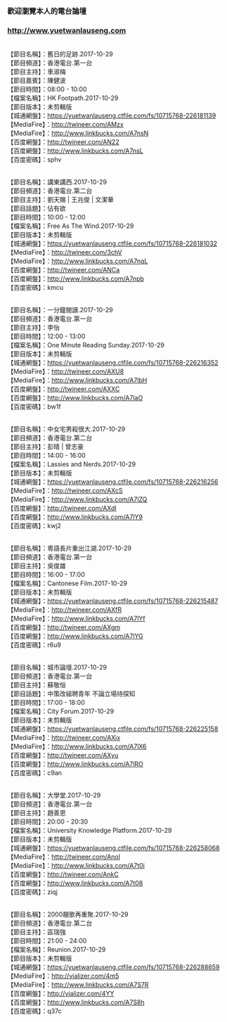 ### 歡迎瀏覽本人的電台論壇
### http://www.yuetwanlauseng.com

<br>【節目名稱】：舊日的足跡.2017-10-29
<br>【節目頻道】：香港電台.第一台
<br>【節目主持】：車淑梅
<br>【節目嘉賓】：陳健波
<br>【節目時間】：08:00 - 10:00
<br>【檔案名稱】：HK Footpath.2017-10-29
<br>【節目版本】：未剪輯版
<br>【城通網盤】：https://yuetwanlauseng.ctfile.com/fs/10715768-226181139
<br>【MediaFire】：http://twineer.com/AMzx
<br>【MediaFire】：http://www.linkbucks.com/A7nsN
<br>【百度網盤】：http://twineer.com/AN22
<br>【百度網盤】：http://www.linkbucks.com/A7nsL
<br>【百度密碼】：sphv

<br>【節目名稱】：講東講西.2017-10-29
<br>【節目頻道】：香港電台.第二台
<br>【節目主持】：劉天賜 | 王兆俊 | 文潔華
<br>【節目話題】：佔有欲
<br>【節目時間】：10:00 - 12:00
<br>【檔案名稱】：Free As The Wind.2017-10-29
<br>【節目版本】：未剪輯版
<br>【城通網盤】：https://yuetwanlauseng.ctfile.com/fs/10715768-226181032
<br>【MediaFire】：http://twineer.com/3chV
<br>【MediaFire】：http://www.linkbucks.com/A7nqL
<br>【百度網盤】：http://twineer.com/ANCa
<br>【百度網盤】：http://www.linkbucks.com/A7npb
<br>【百度密碼】：kmcu

<br>【節目名稱】：一分鐘閱讀.2017-10-29
<br>【節目頻道】：香港電台.第一台
<br>【節目主持】：李怡
<br>【節目時間】：12:00 - 13:00
<br>【檔案名稱】：One Minute Reading Sunday.2017-10-29
<br>【節目版本】：未剪輯版
<br>【城通網盤】：https://yuetwanlauseng.ctfile.com/fs/10715768-226216352
<br>【MediaFire】：http://twineer.com/AXU8
<br>【MediaFire】：http://www.linkbucks.com/A7lbH
<br>【百度網盤】：http://twineer.com/AXXC
<br>【百度網盤】：http://www.linkbucks.com/A7laO
<br>【百度密碼】：bw1f

<br>【節目名稱】：中女宅男殺很大.2017-10-29
<br>【節目頻道】：香港電台.第二台
<br>【節目主持】：彭晴 | 曾志豪
<br>【節目時間】：14:00 - 16:00
<br>【檔案名稱】：Lassies and Nerds.2017-10-29
<br>【節目版本】：未剪輯版
<br>【城通網盤】：https://yuetwanlauseng.ctfile.com/fs/10715768-226216256
<br>【MediaFire】：http://twineer.com/AXcS
<br>【MediaFire】：http://www.linkbucks.com/A7lZQ
<br>【百度網盤】：http://twineer.com/AXdI
<br>【百度網盤】：http://www.linkbucks.com/A7lY9
<br>【百度密碼】：kwj2

<br>【節目名稱】：粵語長片重出江湖.2017-10-29
<br>【節目頻道】：香港電台.第一台
<br>【節目主持】：吳俊雄
<br>【節目時間】：16:00 - 17:00
<br>【檔案名稱】：Cantonese Film.2017-10-29
<br>【節目版本】：未剪輯版
<br>【城通網盤】：https://yuetwanlauseng.ctfile.com/fs/10715768-226215487
<br>【MediaFire】：http://twineer.com/AXfR
<br>【MediaFire】：http://www.linkbucks.com/A7lYf
<br>【百度網盤】：http://twineer.com/AXgm
<br>【百度網盤】：http://www.linkbucks.com/A7lYG
<br>【百度密碼】：r6u9

<br>【節目名稱】：城市論壇.2017-10-29
<br>【節目頻道】：香港電台.第一台
<br>【節目主持】：蘇敬恒
<br>【節目話題】：中策改組聘青年 不論立場待探知
<br>【節目時間】：17:00 - 18:00
<br>【檔案名稱】：City Forum.2017-10-29
<br>【節目版本】：未剪輯版
<br>【城通網盤】：https://yuetwanlauseng.ctfile.com/fs/10715768-226225158
<br>【MediaFire】：http://twineer.com/AXix
<br>【MediaFire】：http://www.linkbucks.com/A7lX6
<br>【百度網盤】：http://twineer.com/AXyu
<br>【百度網盤】：http://www.linkbucks.com/A7lRO
<br>【百度密碼】：c9an

<br>【節目名稱】：大學堂.2017-10-29
<br>【節目頻道】：香港電台.第一台
<br>【節目主持】：趙善恩
<br>【節目時間】：20:00 - 20:30
<br>【檔案名稱】：University Knowledge Platform.2017-10-29
<br>【節目版本】：未剪輯版
<br>【城通網盤】：https://yuetwanlauseng.ctfile.com/fs/10715768-226258068
<br>【MediaFire】：http://twineer.com/Anol
<br>【MediaFire】：http://www.linkbucks.com/A7t0i
<br>【百度網盤】：http://twineer.com/AnkC
<br>【百度網盤】：http://www.linkbucks.com/A7t08
<br>【百度密碼】：ziqj

<br>【節目名稱】：2000靚歌再重聚.2017-10-29
<br>【節目頻道】：香港電台.第二台
<br>【節目主持】：區瑞強
<br>【節目時間】：21:00 - 24:00
<br>【檔案名稱】：Reunion.2017-10-29
<br>【節目版本】：未剪輯版
<br>【城通網盤】：https://yuetwanlauseng.ctfile.com/fs/10715768-226288659
<br>【MediaFire】：http://vializer.com/4m5
<br>【MediaFire】：http://www.linkbucks.com/A7S7R
<br>【百度網盤】：http://vializer.com/4YY
<br>【百度網盤】：http://www.linkbucks.com/A7S8h
<br>【百度密碼】：q37c
